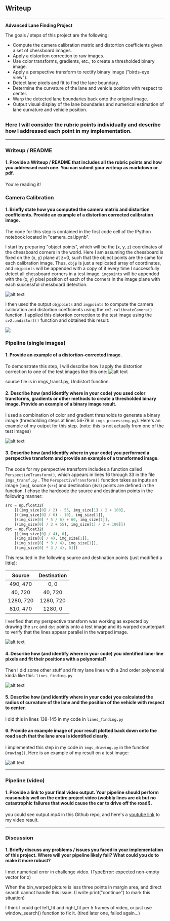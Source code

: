 ## Writeup



---

**Advanced Lane Finding Project**

The goals / steps of this project are the following:

* Compute the camera calibration matrix and distortion coefficients given a set of chessboard images.
* Apply a distortion correction to raw images.
* Use color transforms, gradients, etc., to create a thresholded binary image.
* Apply a perspective transform to rectify binary image ("birds-eye view").
* Detect lane pixels and fit to find the lane boundary.
* Determine the curvature of the lane and vehicle position with respect to center.
* Warp the detected lane boundaries back onto the original image.
* Output visual display of the lane boundaries and numerical estimation of lane curvature and vehicle position.

## 

### Here I will consider the rubric points individually and describe how I addressed each point in my implementation.  

---

### Writeup / README

#### 1. Provide a Writeup / README that includes all the rubric points and how you addressed each one.  You can submit your writeup as markdown or pdf.   

You're reading it!

### Camera Calibration

#### 1. Briefly state how you computed the camera matrix and distortion coefficients. Provide an example of a distortion corrected calibration image.

The code for this step is contained in the first code cell of the IPython notebook located in "camera_cal.ipynb".

I start by preparing "object points", which will be the (x, y, z) coordinates of the chessboard corners in the world. Here I am assuming the chessboard is fixed on the (x, y) plane at z=0, such that the object points are the same for each calibration image.  Thus, `objp` is just a replicated array of coordinates, and `objpoints` will be appended with a copy of it every time I successfully detect all chessboard corners in a test image.  `imgpoints` will be appended with the (x, y) pixel position of each of the corners in the image plane with each successful chessboard detection.  

![alt text](output_images/camera_cal.png)

I then used the output `objpoints` and `imgpoints` to compute the camera calibration and distortion coefficients using the `cv2.calibrateCamera()` function.  I applied this distortion correction to the test image using the `cv2.undistort()` function and obtained this result: 

![](output_images/undistort.png)

### Pipeline (single images)

#### 1. Provide an example of a distortion-corrected image.

To demonstrate this step, I will describe how I apply the distortion correction to one of the test images like this one:
![alt text](output_images/undistort_test.png)

source file is in imgs_transf.py, Undistort function.

#### 2. Describe how (and identify where in your code) you used color transforms, gradients or other methods to create a thresholded binary image.  Provide an example of a binary image result.

I used a combination of color and gradient thresholds to generate a binary image (thresholding steps at lines 56-79 in `imgs_processing.py`).  Here's an example of my output for this step.  (note: this is not actually from one of the test images)

![alt text](output_images/thresh.png)

#### 3. Describe how (and identify where in your code) you performed a perspective transform and provide an example of a transformed image.

The code for my perspective transform includes a function called `PerspectiveTransform()`, which appears in lines 16 through 33 in the file `imgs_transf.py` .  The `PerspectiveTransform()` function takes as inputs an image (`img`),  source (`src`) and destination (`dst`) points are defined in the function.  I chose the hardcode the source and destination points in the following manner:

```python
src = np.float32(
    [[(img_size[0] / 2) - 55, img_size[1] / 2 + 100],
    [((img_size[0] / 6) - 10), img_size[1]],
    [(img_size[0] * 5 / 6) + 60, img_size[1]],
    [(img_size[0] / 2 + 55), img_size[1] / 2 + 100]])
dst = np.float32(
    [[(img_size[0] / 4), 0],
    [(img_size[0] / 4), img_size[1]],
    [(img_size[0] * 3 / 4), img_size[1]],
    [(img_size[0] * 3 / 4), 0]])
```

This resulted in the following source and destination points (just modified a little):

|  Source   | Destination |
| :-------: | :---------: |
| 490, 470  |    0, 0     |
|  40, 720  |   40, 720   |
| 1280, 720 |  1280, 720  |
| 810, 470  |   1280, 0   |

I verified that my perspective transform was working as expected by drawing the `src` and `dst` points onto a test image and its warped counterpart to verify that the lines appear parallel in the warped image.

![alt text](output_images/warped.png)

#### 4. Describe how (and identify where in your code) you identified lane-line pixels and fit their positions with a polynomial?

Then I did some other stuff and fit my lane lines with a 2nd order polynomial kinda like this: `lines_finding.py`

![alt text](output_images/line.png)

#### 5. Describe how (and identify where in your code) you calculated the radius of curvature of the lane and the position of the vehicle with respect to center.

I did this in lines 138-145 in my code in `lines_finding.py`

#### 6. Provide an example image of your result plotted back down onto the road such that the lane area is identified clearly.

I implemented this step in my code in `imgs_drawing.py` in the function `Drawing()`.  Here is an example of my result on a test image:

![alt text](output_images/draw.png)

---

### Pipeline (video)

#### 1. Provide a link to your final video output.  Your pipeline should perform reasonably well on the entire project video (wobbly lines are ok but no catastrophic failures that would cause the car to drive off the road!).

you could see output.mp4 in this Github repo, and here's a [youtube link](https://youtu.be/hkDMOEW5vRI) to my video result.

---

### Discussion

#### 1. Briefly discuss any problems / issues you faced in your implementation of this project.  Where will your pipeline likely fail?  What could you do to make it more robust?

I met numerical error in challenge video. (TypeError: expected non-empty vector for x)

When the bin_warped picture  is less three points in margin area, and direct search cannot handle this issue. (I write print("continue") to mark this situation)

I think I could get left_fit and right_fit per 5 frames of video, or just use window_search() function to fix it. (tired later one, failed again...)